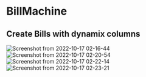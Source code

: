 # BillMachine
## Create Bills with dynamix columns

![Screenshot from 2022-10-17 02-16-44](https://user-images.githubusercontent.com/51812506/196058642-fce22862-eca2-4df9-8e42-f64fcd1120f6.png)
![Screenshot from 2022-10-17 02-20-54](https://user-images.githubusercontent.com/51812506/196058653-b7eb0795-690f-44c6-997a-dcc3092ef31d.png)
![Screenshot from 2022-10-17 02-22-14](https://user-images.githubusercontent.com/51812506/196058655-d85556f0-3219-4de1-8ded-f729adbb5346.png)
![Screenshot from 2022-10-17 02-23-21](https://user-images.githubusercontent.com/51812506/196058659-9f79317e-2871-461f-b7b9-ddf1fcb9121f.png)
